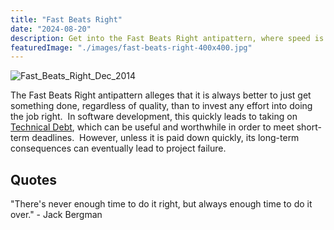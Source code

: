```yaml
---
title: "Fast Beats Right"
date: "2024-08-20"
description: Get into the Fast Beats Right antipattern, where speed is prioritized over quality. Learn why rushing development can lead to long-term issues and how to strike a balance between speed and precision.
featuredImage: "./images/fast-beats-right-400x400.jpg"
---
```


![Fast_Beats_Right_Dec_2014](images/fast-beats-right-400x400.jpg)

The Fast Beats Right antipattern alleges that it is always better to just get something done, regardless of quality, than to invest any effort into doing the job right.  In software development, this quickly leads to taking on [Technical Debt](/terms/technical-debt), which can be useful and worthwhile in order to meet short-term deadlines.  However, unless it is paid down quickly, its long-term consequences can eventually lead to project failure.

## Quotes

"There's never enough time to do it right, but always enough time to do it over." - Jack Bergman

